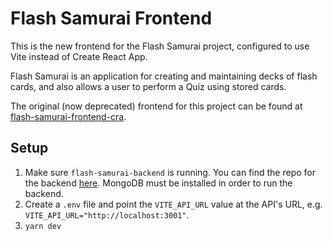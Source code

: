# Flash Samurai Frontend

This is the new frontend for the Flash Samurai project, configured to use Vite instead of Create React App.

Flash Samurai is an application for creating and maintaining decks of flash cards, and also allows a user to perform a Quiz using stored cards.

The original (now deprecated) frontend for this project can be found at [flash-samurai-frontend-cra](https://github.com/edwardfclark/flash-samurai-frontend-cra).

## Setup

1. Make sure `flash-samurai-backend` is running. You can find the repo for the backend [here](https://github.com/edwardfclark/flash-samurai-backend). MongoDB must be installed in order to run the backend.
2. Create a `.env` file and point the `VITE_API_URL` value at the API's URL, e.g. `VITE_API_URL="http://localhost:3001"`.
3. `yarn dev`
